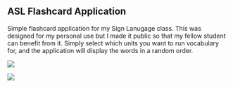 ## ASL Flashcard Application
Simple flashcard application for my Sign Lanugage class.
This was designed for my personal use but I made it public so that my fellow student can benefit from it.
Simply select which units you want to run vocabulary for, and the application will display the words in a random order.

![](https://drive.google.com/file/d/1AaYnB21xa2B7zhoUz6O3Hl10VQ7Fcntc/view?usp=sharing)

![](https://drive.google.com/file/d/1K4eUF-VeHYGVtLp7MdgiC2P12X8_44mA/view?usp=sharing)
